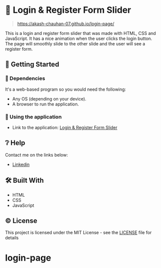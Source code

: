# 📃 Login & Register Form Slider
> https://akash-chauhan-07.github.io/login-page/

This is a login and register form slider that was made with HTML, CSS and JavaScript. It has a nice animation when the user clicks the login button. The page will smoothly slide to the other slide and the user will see a register form.

## 🔧 Getting Started

### 📍 Dependencies

It's a web-based program so you would need the following:

* Any OS (depending on your device).
* A browser to run the application.

### 📍 Using the application

* Link to the application: [Login & Register Form Slider](https://akash-chauhan-07.github.io/login-page)


## ❔ Help

Contact me on the links below:
* [Linkedin](https://www.linkedin.com/in/akashchauhan07/)


## 🛠 Built With

* HTML
* CSS
* JavaScript

## ©️ License

This project is licensed under the MIT License - see the [LICENSE](LICENSE) file for details
# login-page
